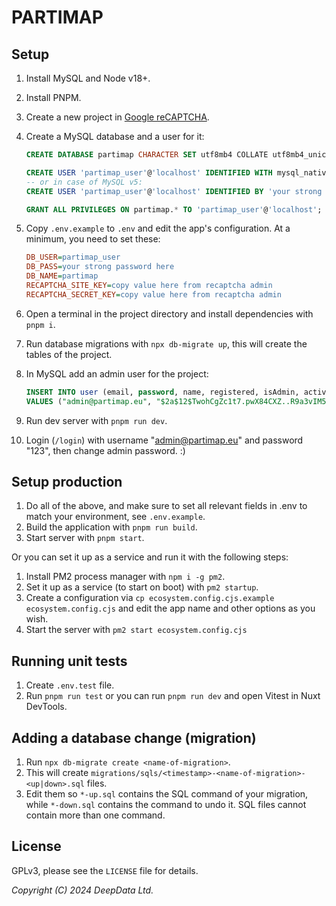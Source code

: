 # PARTIMAP

## Setup

1. Install MySQL and Node v18+.
2. Install PNPM.
3. Create a new project in [Google reCAPTCHA](https://www.google.com/recaptcha/admin).
4. Create a MySQL database and a user for it:

    ```sql
    CREATE DATABASE partimap CHARACTER SET utf8mb4 COLLATE utf8mb4_unicode_ci;

    CREATE USER 'partimap_user'@'localhost' IDENTIFIED WITH mysql_native_password BY 'your strong password here';
    -- or in case of MySQL v5:
    CREATE USER 'partimap_user'@'localhost' IDENTIFIED BY 'your strong password here';

    GRANT ALL PRIVILEGES ON partimap.* TO 'partimap_user'@'localhost';
    ```

5. Copy `.env.example` to `.env` and edit the app's configuration. At a minimum, you need to set these:
    ```ini
    DB_USER=partimap_user
    DB_PASS=your strong password here
    DB_NAME=partimap
    RECAPTCHA_SITE_KEY=copy value here from recaptcha admin
    RECAPTCHA_SECRET_KEY=copy value here from recaptcha admin
    ```
6. Open a terminal in the project directory and install dependencies with `pnpm i`.
7. Run database migrations with `npx db-migrate up`, this will create the tables of the project.
8. In MySQL add an admin user for the project:
    ```sql
    INSERT INTO user (email, password, name, registered, isAdmin, active)
    VALUES ("admin@partimap.eu", "$2a$12$TwohCgZc1t7.pwX84CXZ..R9a3vIM5qWb5RaqcJZokUCNEjmLxXBq", "Admin", 0, 1, 1);
    ```
9. Run dev server with `pnpm run dev`.
10. Login (`/login`) with username "admin@partimap.eu" and password "123", then change admin password. :)

## Setup production

1. Do all of the above, and make sure to set all relevant fields in .env to match your environment, see `.env.example`.
2. Build the application with `pnpm run build`.
3. Start server with `pnpm start`.

Or you can set it up as a service and run it with the following steps:

1. Install PM2 process manager with `npm i -g pm2`.
2. Set it up as a service (to start on boot) with `pm2 startup`.
3. Create a configuration via `cp ecosystem.config.cjs.example ecosystem.config.cjs` and edit the app name and other options as you wish.
4. Start the server with `pm2 start ecosystem.config.cjs`

## Running unit tests

1. Create `.env.test` file.
2. Run `pnpm run test` or you can run `pnpm run dev` and open Vitest in Nuxt DevTools.

## Adding a database change (migration)

1. Run `npx db-migrate create <name-of-migration>`.
2. This will create `migrations/sqls/<timestamp>-<name-of-migration>-<up|down>.sql` files.
3. Edit them so `*-up.sql` contains the SQL command of your migration, while `*-down.sql` contains the command to undo it. SQL files cannot contain more than one command.

## License

GPLv3, please see the `LICENSE` file for details.

_Copyright (C) 2024 DeepData Ltd._
